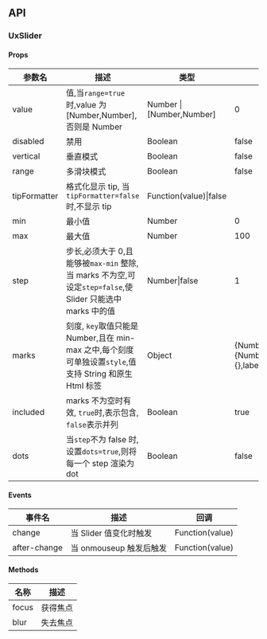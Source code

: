 ## API

### UxSlider

#### Props

| 参数名       | 描述                                                                                                      | 类型                      | 默认                                              |
| ------------ | --------------------------------------------------------------------------------------------------------- | ------------------------- | ------------------------------------------------- |
| value        | 值,当`range=true`时,value 为[Number,Number],否则是 Number                                                 | Number \| [Number,Number] | 0                                                 |
| disabled     | 禁用                                                                                                      | Boolean                   | false                                             |
| vertical     | 垂直模式                                                                                                  | Boolean                   | false                                             |
| range        | 多滑块模式                                                                                                | Boolean                   | false                                             |
| tipFormatter | 格式化显示 tip, 当`tipFormatter=false`时,不显示 tip                                                       | Function(value)\|false    |                                                   |
| min          | 最小值                                                                                                    | Number                    | 0                                                 |
| max          | 最大值                                                                                                    | Number                    | 100                                               |
| step         | 步长,必须大于 0,且能够被`max-min` 整除,当 marks 不为空,可设定`step=false`,使 Slider 只能选中 marks 中的值 | Number\|false             | 1                                                 |
| marks        | 刻度, `key`取值只能是 Number,且在 min-max 之中,每个刻度可单独设置`style`,值支持 String 和原生 Html 标签   | Object                    | {Number:String}\|{Number:{style:{},label:String}} |
| included     | marks 不为空时有效, `true`时,表示包含, `false`表示并列                                                    | Boolean                   | true                                              |
| dots         | 当`step`不为 false 时,设置`dots=true`,则将每一个 step 渲染为 dot                                          | Boolean                   | false                                             |

#### Events

| 事件名       | 描述                    | 回调            |
| ------------ | ----------------------- | --------------- |
| change       | 当 Slider 值变化时触发  | Function(value) |
| after-change | 当 onmouseup 触发后触发 | Function(value) |

#### Methods

| 名称  | 描述     |
| ----- | -------- |
| focus | 获得焦点 |
| blur  | 失去焦点 |

